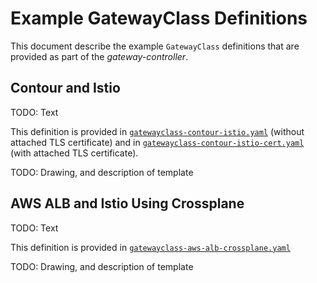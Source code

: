 # Example GatewayClass Definitions

This document describe the example `GatewayClass` definitions that are
provided as part of the *gateway-controller*.

## Contour and Istio

TODO: Text

This definition is provided in
[`gatewayclass-contour-istio.yaml`](../test-data/gatewayclass-contour-istio.yaml)
(without attached TLS certificate) and in
[`gatewayclass-contour-istio-cert.yaml`](../test-data/gatewayclass-contour-istio-cert.yaml)
(with attached TLS certificate).

TODO: Drawing, and description of template

## AWS ALB and Istio Using Crossplane

TODO: Text

This definition is provided in [`gatewayclass-aws-alb-crossplane.yaml`](../test-data/gatewayclass-aws-alb-crossplane.yaml)

TODO: Drawing, and description of template
